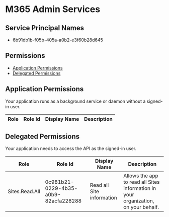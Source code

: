 # M365 Admin Services
## Service Principal Names
- 6b91db1b-f05b-405a-a0b2-e3f60b28d645

 ## Permissions
- [Application Permissions](#application-permissions)
- [Delegated Permissions](#delegated-permissions)

## Application Permissions
Your application runs as a background service or daemon without a signed-in user.

| Role | Role Id | Display Name | Description |
|---|---|---|---|

## Delegated Permissions
Your application needs to access the API as the signed-in user. 

| Role | Role Id | Display Name | Description |
|---|---|---|---|
| Sites.Read.All | 0c981b21-0229-4b35-a0b9-82acfa228288 | Read all Site information | Allows the app to read all Sites information in your organization, on your behalf. |

